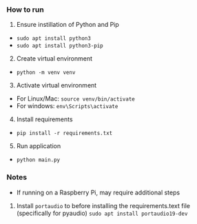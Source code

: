 ### How to run

1. Ensure instillation of Python and Pip
- `sudo apt install python3`
- `sudo apt install python3-pip`
2. Create virtual environment
- `python -m venv venv`
3. Activate virtual environment
- For Linux/Mac:
`source venv/bin/activate`
- For windows:
`env\Scripts\activate`
4. Install requirements
- `pip install -r requirements.txt`
5. Run application
- `python main.py`


### Notes
- If running on a Raspberry Pi, may require additional steps
1. Install `portaudio` to before installing the requirements.text file (specifically for pyaudio)
`sudo apt install portaudio19-dev`